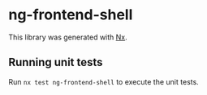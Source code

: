 # ng-frontend-shell

This library was generated with [Nx](https://nx.dev).

## Running unit tests

Run `nx test ng-frontend-shell` to execute the unit tests.
